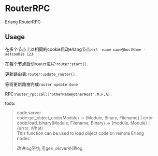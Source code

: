 # RouterRPC
Erlang RouterRPC

## Usage
在多个节点上以相同的cookie启动erlang节点:`erl -name name@hostName -setcookie 123`

在每个节点启动router进程:`router:start().`

更新路由表:`router:update_router().`

等待更新路由完成`router update done`

RPC:`router_rpc:call('otherName@otherHost',M,F,A).`

todo:
>code server <br>
    code:get_object_code(Module) -> {Module, Binary, Filename} | error <br>
    code:load_binary(Module, Filename, Binary) -> {module, Module} | {error, What} <br>
    This function can be used to load object code on remote Erlang nodes. <br>

>改进log系统,用gen_server处理log.